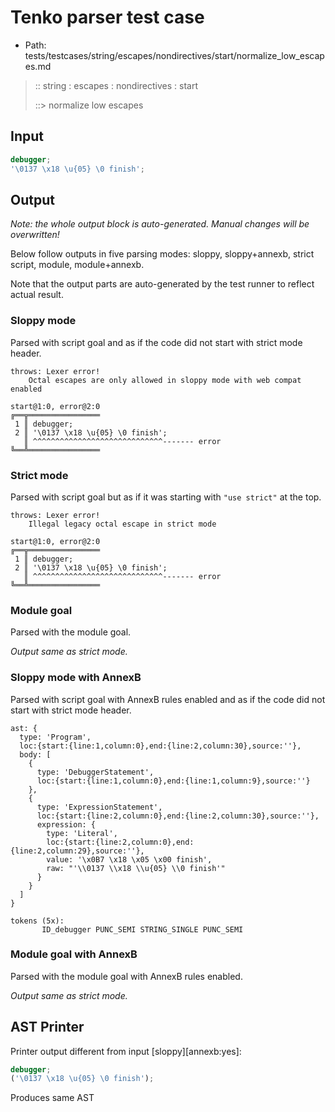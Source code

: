 # Tenko parser test case

- Path: tests/testcases/string/escapes/nondirectives/start/normalize_low_escapes.md

> :: string : escapes : nondirectives : start
>
> ::> normalize low escapes

## Input

`````js
debugger;
'\0137 \x18 \u{05} \0 finish';
`````

## Output

_Note: the whole output block is auto-generated. Manual changes will be overwritten!_

Below follow outputs in five parsing modes: sloppy, sloppy+annexb, strict script, module, module+annexb.

Note that the output parts are auto-generated by the test runner to reflect actual result.

### Sloppy mode

Parsed with script goal and as if the code did not start with strict mode header.

`````
throws: Lexer error!
    Octal escapes are only allowed in sloppy mode with web compat enabled

start@1:0, error@2:0
╔══╦════════════════
 1 ║ debugger;
 2 ║ '\0137 \x18 \u{05} \0 finish';
   ║ ^^^^^^^^^^^^^^^^^^^^^^^^^^^^^------- error
╚══╩════════════════

`````

### Strict mode

Parsed with script goal but as if it was starting with `"use strict"` at the top.

`````
throws: Lexer error!
    Illegal legacy octal escape in strict mode

start@1:0, error@2:0
╔══╦════════════════
 1 ║ debugger;
 2 ║ '\0137 \x18 \u{05} \0 finish';
   ║ ^^^^^^^^^^^^^^^^^^^^^^^^^^^^^------- error
╚══╩════════════════

`````

### Module goal

Parsed with the module goal.

_Output same as strict mode._

### Sloppy mode with AnnexB

Parsed with script goal with AnnexB rules enabled and as if the code did not start with strict mode header.

`````
ast: {
  type: 'Program',
  loc:{start:{line:1,column:0},end:{line:2,column:30},source:''},
  body: [
    {
      type: 'DebuggerStatement',
      loc:{start:{line:1,column:0},end:{line:1,column:9},source:''}
    },
    {
      type: 'ExpressionStatement',
      loc:{start:{line:2,column:0},end:{line:2,column:30},source:''},
      expression: {
        type: 'Literal',
        loc:{start:{line:2,column:0},end:{line:2,column:29},source:''},
        value: '\x0B7 \x18 \x05 \x00 finish',
        raw: "'\\0137 \\x18 \\u{05} \\0 finish'"
      }
    }
  ]
}

tokens (5x):
       ID_debugger PUNC_SEMI STRING_SINGLE PUNC_SEMI
`````

### Module goal with AnnexB

Parsed with the module goal with AnnexB rules enabled.

_Output same as strict mode._

## AST Printer

Printer output different from input [sloppy][annexb:yes]:

````js
debugger;
('\0137 \x18 \u{05} \0 finish');
````

Produces same AST
